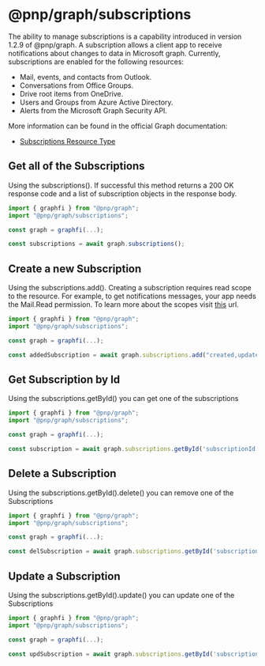 # @pnp/graph/subscriptions

The ability to manage subscriptions is a capability introduced in version 1.2.9 of @pnp/graph. A subscription allows a client app to receive notifications about changes to data in Microsoft graph. Currently, subscriptions are enabled for the following resources:

* Mail, events, and contacts from Outlook.
* Conversations from Office Groups.
* Drive root items from OneDrive.
* Users and Groups from Azure Active Directory.
* Alerts from the Microsoft Graph Security API.

More information can be found in the official Graph documentation:

- [Subscriptions Resource Type](https://docs.microsoft.com/en-us/graph/api/resources/subscription?view=graph-rest-1.0)

## Get all of the Subscriptions

Using the subscriptions(). If successful this method returns a 200 OK response code and a list of subscription objects in the response body.

```TypeScript
import { graphfi } from "@pnp/graph";
import "@pnp/graph/subscriptions";

const graph = graphfi(...);

const subscriptions = await graph.subscriptions();

```

## Create a new Subscription

Using the subscriptions.add(). Creating a subscription requires read scope to the resource. For example, to get notifications messages, your app needs the Mail.Read permission. To learn more about the scopes visit [this](https://docs.microsoft.com/en-us/graph/api/subscription-post-subscriptions?view=graph-rest-1.0) url.

```TypeScript
import { graphfi } from "@pnp/graph";
import "@pnp/graph/subscriptions";

const graph = graphfi(...);

const addedSubscription = await graph.subscriptions.add("created,updated", "https://webhook.azurewebsites.net/api/send/myNotifyClient", "me/mailFolders('Inbox')/messages", "2019-11-20T18:23:45.9356913Z");

```

## Get Subscription by Id

Using the subscriptions.getById() you can get one of the subscriptions

```TypeScript
import { graphfi } from "@pnp/graph";
import "@pnp/graph/subscriptions";

const graph = graphfi(...);

const subscription = await graph.subscriptions.getById('subscriptionId')();

```

## Delete a Subscription

Using the subscriptions.getById().delete() you can remove one of the Subscriptions

```TypeScript
import { graphfi } from "@pnp/graph";
import "@pnp/graph/subscriptions";

const graph = graphfi(...);

const delSubscription = await graph.subscriptions.getById('subscriptionId').delete();

```

## Update a Subscription

Using the subscriptions.getById().update() you can update one of the Subscriptions

```TypeScript
import { graphfi } from "@pnp/graph";
import "@pnp/graph/subscriptions";

const graph = graphfi(...);

const updSubscription = await graph.subscriptions.getById('subscriptionId').update({changeType: "created,updated,deleted" });

```
